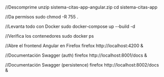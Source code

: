 //Descomprime
unzip sistema-citas-app-angular.zip
cd sistema-citas-app

//Da permisos
sudo chmod -R 755 .

//Levanta todo con Docker
sudo docker-compose up --build -d

//Verifica los contenedores
sudo docker ps

//Abre el frontend Angular en Firefox
firefox http://localhost:4200 &

//Documentación Swagger (auth)
firefox http://localhost:8001/docs &

//Documentación Swagger (persistence)
firefox http://localhost:8002/docs &
